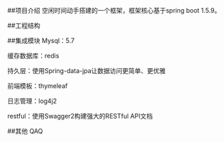 ##项目介绍
空闲时间动手搭建的一个框架，框架核心基于spring boot 1.5.9。

##工程结构


##集成模块
Mysql：5.7

缓存数据库：redis

持久层：使用Spring-data-jpa让数据访问更简单、更优雅

前端模板：thymeleaf

日志管理：log4j2

restful：使用Swagger2构建强大的RESTful API文档

##其他
QAQ